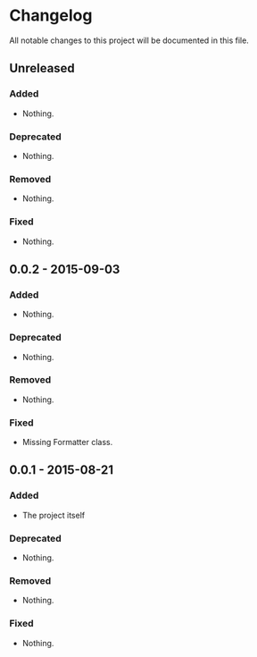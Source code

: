 # Changelog

All notable changes to this project will be documented in this file.

## Unreleased

### Added

- Nothing.

### Deprecated

- Nothing.

### Removed

- Nothing.

### Fixed

- Nothing.

## 0.0.2 - 2015-09-03

### Added

- Nothing.

### Deprecated

- Nothing.

### Removed

- Nothing.

### Fixed

- Missing Formatter class.

## 0.0.1 - 2015-08-21

### Added

- The project itself

### Deprecated

- Nothing.

### Removed

- Nothing.

### Fixed

- Nothing.
